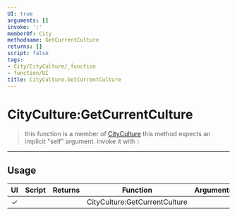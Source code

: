 ```yaml
---
UI: true
arguments: []
invoke: ':'
memberOf: City
methodname: GetCurrentCulture
returns: []
script: false
tags:
- City/CityCulture/_function
- function/UI
title: CityCulture.GetCurrentCulture
---
```

# CityCulture:GetCurrentCulture
> this function is a member of [CityCulture](civ-6/lua/CityCulture.md)
> this method expects an implicit "self" argument. invoke it with `:`
-----
## Usage
|  UI | Script | Returns | Function | Arguments |
|:---:|:------:|-------:|:--------:|:---------|
|✓| ||CityCulture:GetCurrentCulture||
